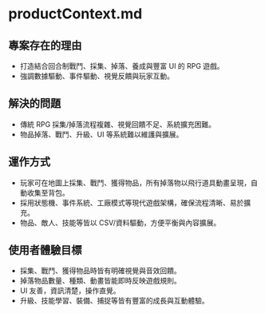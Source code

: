 # productContext.md

## 專案存在的理由
- 打造結合回合制戰鬥、採集、掉落、養成與豐富 UI 的 RPG 遊戲。
- 強調數據驅動、事件驅動、視覺反饋與玩家互動。

## 解決的問題
- 傳統 RPG 採集/掉落流程複雜、視覺回饋不足、系統擴充困難。
- 物品掉落、戰鬥、升級、UI 等系統難以維護與擴展。

## 運作方式
- 玩家可在地圖上採集、戰鬥、獲得物品，所有掉落物以飛行道具動畫呈現，自動收集至背包。
- 採用狀態機、事件系統、工廠模式等現代遊戲架構，確保流程清晰、易於擴充。
- 物品、敵人、技能等皆以 CSV/資料驅動，方便平衡與內容擴展。

## 使用者體驗目標
- 採集、戰鬥、獲得物品時皆有明確視覺與音效回饋。
- 掉落物品數量、種類、動畫皆能即時反映遊戲規則。
- UI 友善，資訊清楚，操作直覺。
- 升級、技能學習、裝備、捕捉等皆有豐富的成長與互動體驗。 
